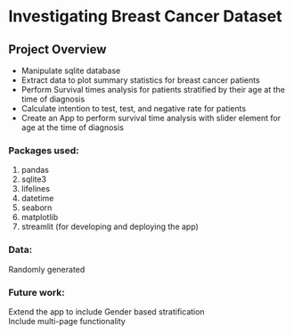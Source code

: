 # Investigating Breast Cancer Dataset

## Project Overview
- Manipulate sqlite database
- Extract data to plot summary statistics for breast cancer patients
- Perform Survival times analysis for patients stratified by their age at the time of diagnosis
- Calculate intention to test, test, and negative rate for patients
- Create an App to perform survival time analysis with slider element for age at the time of diagnosis

### Packages used:
1. pandas
2. sqlite3
3. lifelines
4. datetime
5. seaborn
6. matplotlib
7. streamlit (for developing and deploying the app)

### Data:
Randomly generated

### Future work:
Extend the app to include Gender based stratification 
 <br>
Include multi-page functionality
